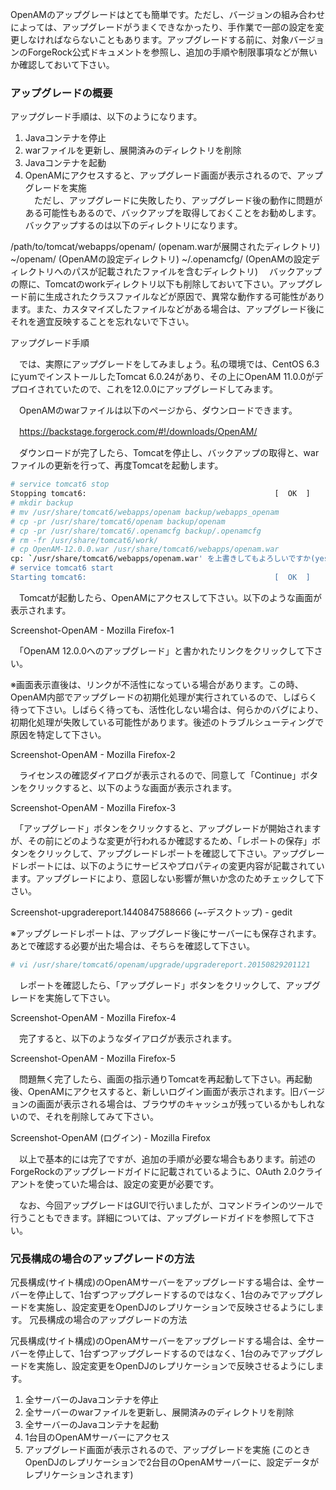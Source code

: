 OpenAMのアップグレードはとても簡単です。ただし、バージョンの組み合わせによっては、アップグレードがうまくできなかったり、手作業で一部の設定を変更しなければならないこともあります。アップグレードする前に、対象バージョンのForgeRock公式ドキュメントを参照し、追加の手順や制限事項などが無いか確認しておいて下さい。

### アップグレードの概要
アップグレード手順は、以下のようになります。

1. Javaコンテナを停止
2. warファイルを更新し、展開済みのディレクトリを削除
3. Javaコンテナを起動
4. OpenAMにアクセスすると、アップグレード画面が表示されるので、アップグレードを実施  
　ただし、アップグレードに失敗したり、アップグレード後の動作に問題がある可能性もあるので、バックアップを取得しておくことをお勧めします。バックアップするのは以下のディレクトリになります。

/path/to/tomcat/webapps/openam/  (openam.warが展開されたディレクトリ)
~/openam/  (OpenAMの設定ディレクトリ)
~/.openamcfg/  (OpenAMの設定ディレクトリへのパスが記載されたファイルを含むディレクトリ)
　バックアップの際に、Tomcatのworkディレクトリ以下も削除しておいて下さい。アップグレード前に生成されたクラスファイルなどが原因で、異常な動作する可能性があります。また、カスタマイズしたファイルなどがある場合は、アップグレード後にそれを適宜反映することを忘れないで下さい。

アップグレード手順

　では、実際にアップグレードをしてみましょう。私の環境では、CentOS 6.3にyumでインストールしたTomcat 6.0.24があり、その上にOpenAM 11.0.0がデプロイされていたので、これを12.0.0にアップグレードしてみます。

　OpenAMのwarファイルは以下のページから、ダウンロードできます。

　https://backstage.forgerock.com/#!/downloads/OpenAM/

　ダウンロードが完了したら、Tomcatを停止し、バックアップの取得と、warファイルの更新を行って、再度Tomcatを起動します。

```sh
# service tomcat6 stop
Stopping tomcat6:                                          [  OK  ]
# mkdir backup
# mv /usr/share/tomcat6/webapps/openam backup/webapps_openam
# cp -pr /usr/share/tomcat6/openam backup/openam
# cp -pr /usr/share/tomcat6/.openamcfg backup/.openamcfg
# rm -fr /usr/share/tomcat6/work/
# cp OpenAM-12.0.0.war /usr/share/tomcat6/webapps/openam.war
cp: `/usr/share/tomcat6/webapps/openam.war' を上書きしてもよろしいですか(yes/no)? yes
# service tomcat6 start
Starting tomcat6:                                          [  OK  ]
```

　Tomcatが起動したら、OpenAMにアクセスして下さい。以下のような画面が表示されます。

Screenshot-OpenAM - Mozilla Firefox-1

　「OpenAM 12.0.0へのアップグレード」と書かれたリンクをクリックして下さい。

※画面表示直後は、リンクが不活性になっている場合があります。この時、OpenAM内部でアップグレードの初期化処理が実行されているので、しばらく待って下さい。しばらく待っても、活性化しない場合は、何らかのバグにより、初期化処理が失敗している可能性があります。後述のトラブルシューティングで原因を特定して下さい。

Screenshot-OpenAM - Mozilla Firefox-2

　ライセンスの確認ダイアログが表示されるので、同意して「Continue」ボタンをクリックすると、以下のような画面が表示されます。

Screenshot-OpenAM - Mozilla Firefox-3

　「アップグレード」ボタンをクリックすると、アップグレードが開始されますが、その前にどのような変更が行われるか確認するため、「レポートの保存」ボタンをクリックして、アップグレードレポートを確認して下さい。アップグレードレポートには、以下のようにサービスやプロパティの変更内容が記載されています。アップグレードにより、意図しない影響が無いか念のためチェックして下さい。

Screenshot-upgradereport.1440847588666 (~-デスクトップ) - gedit

※アップグレードレポートは、アップグレード後にサーバーにも保存されます。あとで確認する必要が出た場合は、そちらを確認して下さい。

```sh
# vi /usr/share/tomcat6/openam/upgrade/upgradereport.20150829201121
```

　レポートを確認したら、「アップグレード」ボタンをクリックして、アップグレードを実施して下さい。

Screenshot-OpenAM - Mozilla Firefox-4

　完了すると、以下のようなダイアログが表示されます。

Screenshot-OpenAM - Mozilla Firefox-5

　問題無く完了したら、画面の指示通りTomcatを再起動して下さい。再起動後、OpenAMにアクセスすると、新しいログイン画面が表示されます。旧バージョンの画面が表示される場合は、ブラウザのキャッシュが残っているかもしれないので、それを削除してみて下さい。

Screenshot-OpenAM (ログイン) - Mozilla Firefox

　以上で基本的には完了ですが、追加の手順が必要な場合もあります。前述のForgeRockのアップグレードガイドに記載されているように、OAuth 2.0クライアントを使っていた場合は、設定の変更が必要です。

　なお、今回アップグレードはGUIで行いましたが、コマンドラインのツールで行うこともできます。詳細については、アップグレードガイドを参照して下さい。
　
### 冗長構成の場合のアップグレードの方法

冗長構成(サイト構成)のOpenAMサーバーをアップグレードする場合は、全サーバーを停止して、1台ずつアップグレードするのではなく、1台のみでアップグレードを実施し、設定変更をOpenDJのレプリケーションで反映させるようにします。
冗長構成の場合のアップグレードの方法

冗長構成(サイト構成)のOpenAMサーバーをアップグレードする場合は、全サーバーを停止して、1台ずつアップグレードするのではなく、1台のみでアップグレードを実施し、設定変更をOpenDJのレプリケーションで反映させるようにします。

1. 全サーバーのJavaコンテナを停止
2. 全サーバーのwarファイルを更新し、展開済みのディレクトリを削除
3. 全サーバーのJavaコンテナを起動
4. 1台目のOpenAMサーバーにアクセス
5. アップグレード画面が表示されるので、アップグレードを実施   (このときOpenDJのレプリケーションで2台目のOpenAMサーバーに、設定データがレプリケーションされます)
